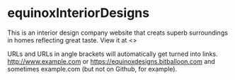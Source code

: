 # equinoxInteriorDesigns
This is an interior design company website that creats superb surroundings in homes reflecting great taste. View it at <>

URLs and URLs in angle brackets will automatically get turned into links. 
http://www.example.com or <https://equinoxdesigns.bitballoon.com> and sometimes 
example.com (but not on Github, for example).
